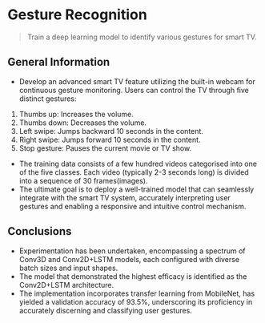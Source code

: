 # Gesture Recognition
> Train a deep learning model to identify various gestures for smart TV.


## General Information
- Develop an advanced smart TV feature utilizing the built-in webcam for continuous gesture monitoring. Users can control the TV through five distinct gestures:
1) Thumbs up: Increases the volume.
2) Thumbs down: Decreases the volume.
3) Left swipe: Jumps backward 10 seconds in the content.
4) Right swipe: Jumps forward 10 seconds in the content.
5) Stop gesture: Pauses the current movie or TV show.
- The training data consists of a few hundred videos categorised into one of the five classes. Each video (typically 2-3 seconds long) is divided into a sequence of 30 frames(images).
- The ultimate goal is to deploy a well-trained model that can seamlessly integrate with the smart TV system, accurately interpreting user gestures and enabling a responsive and intuitive control mechanism.


## Conclusions
- Experimentation has been undertaken, encompassing a spectrum of Conv3D and Conv2D+LSTM models, each configured with diverse batch sizes and input shapes.
- The model that demonstrated the highest efficacy is identified as the Conv2D+LSTM architecture. 
- The implementation incorporates transfer learning from MobileNet, has yielded a validation accuracy of 93.5%, underscoring its proficiency in accurately discerning and classifying user gestures.

